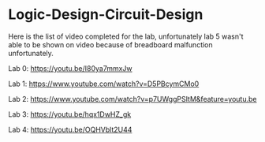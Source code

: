 # Logic-Design-Circuit-Design
Here is the list of video completed for the lab, unfortunately lab 5 wasn't able to be shown on video because of breadboard malfunction unfortunately.

Lab 0: https://youtu.be/I80ya7mmxJw

Lab 1: https://www.youtube.com/watch?v=D5PBcymCMo0

Lab 2: https://www.youtube.com/watch?v=p7UWggPSItM&feature=youtu.be

Lab 3: https://youtu.be/hqx1DwHZ_gk

Lab 4: https://youtu.be/OQHVblt2U44
